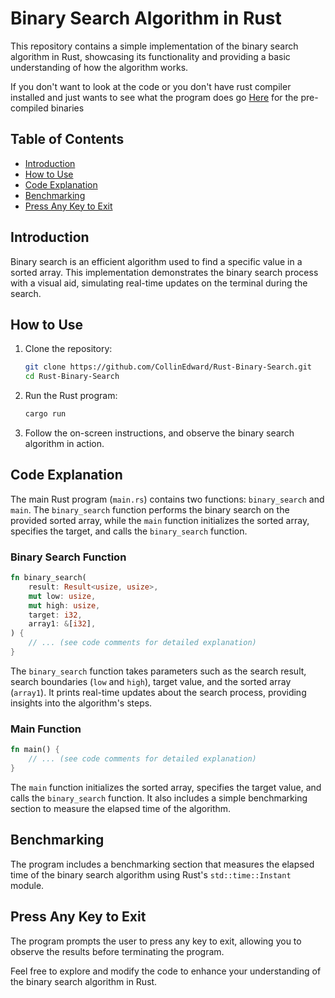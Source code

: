 # Binary Search Algorithm in Rust

This repository contains a simple implementation of the binary search algorithm in Rust, showcasing its functionality and providing a basic understanding of how the algorithm works.

If you don't want to look at the code or you don't have rust compiler installed and just wants to see what the program does go [Here](https://github.com/CollinEdward/Rust-Binary-Search/releases/tag/Rust) for the pre-compiled binaries

## Table of Contents

- [Introduction](#introduction)
- [How to Use](#how-to-use)
- [Code Explanation](#code-explanation)
- [Benchmarking](#benchmarking)
- [Press Any Key to Exit](#press-any-key-to-exit)

## Introduction

Binary search is an efficient algorithm used to find a specific value in a sorted array. This implementation demonstrates the binary search process with a visual aid, simulating real-time updates on the terminal during the search.

## How to Use

1. Clone the repository:

   ```bash
   git clone https://github.com/CollinEdward/Rust-Binary-Search.git
   cd Rust-Binary-Search
   ```

2. Run the Rust program:

   ```bash
   cargo run
   ```

3. Follow the on-screen instructions, and observe the binary search algorithm in action.

## Code Explanation

The main Rust program (`main.rs`) contains two functions: `binary_search` and `main`. The `binary_search` function performs the binary search on the provided sorted array, while the `main` function initializes the sorted array, specifies the target, and calls the `binary_search` function.

### Binary Search Function

```rust
fn binary_search(
    result: Result<usize, usize>,
    mut low: usize,
    mut high: usize,
    target: i32,
    array1: &[i32],
) {
    // ... (see code comments for detailed explanation)
}
```

The `binary_search` function takes parameters such as the search result, search boundaries (`low` and `high`), target value, and the sorted array (`array1`). It prints real-time updates about the search process, providing insights into the algorithm's steps.

### Main Function

```rust
fn main() {
    // ... (see code comments for detailed explanation)
}
```

The `main` function initializes the sorted array, specifies the target value, and calls the `binary_search` function. It also includes a simple benchmarking section to measure the elapsed time of the algorithm.

## Benchmarking

The program includes a benchmarking section that measures the elapsed time of the binary search algorithm using Rust's `std::time::Instant` module.

## Press Any Key to Exit

The program prompts the user to press any key to exit, allowing you to observe the results before terminating the program.

Feel free to explore and modify the code to enhance your understanding of the binary search algorithm in Rust.
